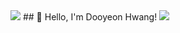 <img src="https://capsule-render.vercel.app/api?type=waving&color=BDBDC8&height=150&section=header" />
                          ## 👋 Hello, I'm Dooyeon Hwang!
<img src="https://capsule-render.vercel.app/api?type=waving&color=BDBDC8&height=150&section=footer" />


